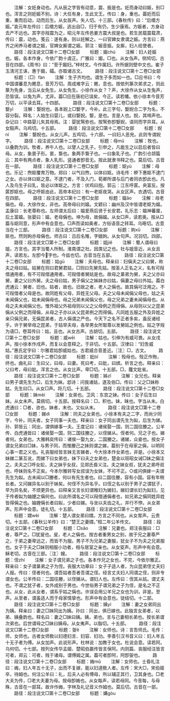 <!-- { "loadSidebar": true } -->
　　注解：女妊身动也。凡从辰之字皆有动意，震、振是也。妊而身动曰娠，别□也。浑言之则妊娠不别。诗：大任有身，生此文王。传曰：身，重也。葢妊而后重，重而后动，动而后生。从女辰声。失人切。十三部。《春秋传》曰：“后缗方娠。”哀元年左传曰：后缗方娠，逃出自□，归于有仍，生少康焉。方娠者，方身动去产不远也。其字亦叚震为之，昭元年左传邑姜方震大叔是也。若生民载震载肃，传曰：震，动也。笺云：遂有身。则以妊解之。一曰官婢女隶谓之娠。方言曰：燕齐之闲养马者谓之娠，官婢女厮谓之娠。郭注：娠音振。女厮，妇人给使者。
　　路径：段注说文□第十二卷□女部
　　标题：媰chú
　　注解：妇人妊娠也。娠，各本作身，今依广韵十虞正。广雅曰：媰，□也。从女刍声。侧鸠切。古音在四部。《周书》曰：“至于媰妇。”梓材文。今作属妇。许所据则壁中文也。崔子玉淸河王诔，惠于媰，孀。亦取诸古文。
　　路径：段注说文□第十二卷□女部
　　标题：（□）fàn
　　注解：生子齐均也。谓生子多而如一也。□应书曰：今中国谓蕃息为嬎息，音芳万切。周成难字云：嬎，息也。按依列篆次弟求之，则此篆为免身，当云从女免生。从女免生。小徐作从女？？声，大徐作从女从生兔声，恐皆误。以兔为声，尤非。葢□应在唐初已误矣，今正。读若幡。依小徐本今音芳万切，以平读去耳。十四部。
　　路径：段注说文□第十二卷□女部
　　标题：嫛yī
　　注解：嫛婗也。各本婗上□嫛字，今补。此三字句，嫛婗合二字为名，不容分裂。释名：人始生曰婴儿，或曰嫛婗。嫛，是也。言是人也。婗，其啼声也。杂记曰：中路婴儿失其母焉。注：婴犹鹥弥也。按鹥弥卽嫛婗，语同而字异耳。从女殹声。乌鸡切。十五部。
　　路径：段注说文□第十二卷□女部
　　标题：婗ní
　　注解：嫛婗也。从女儿声。五鸡切。十六部。一曰妇人恶皃。此则专谓婗字。
　　路径：段注说文□第十二卷□女部
　　标题：母mǔ
　　注解：牧也。以叠韵为训。牧者，养牛人也。以譬人之乳子。引申之，凡能生之以启后者皆曰母。从女，象褱子形。褱，袌也。象两手袌子也。一曰象乳子也。广韵引仓颉篇云：其中有两点者，象人乳形。竖通者卽音无。按此就隶书释之也。莫后切。古音在一部。
　　路径：段注说文□第十二卷□女部
　　标题：妪yù
　　注解：母也。乐记：煦妪覆育万物。郑曰：以气曰煦，以体曰妪。诗毛传：桺下惠妪不逮门之女。亦以体曰妪之意。不逮门者，不及入门，荀卿所谓与后门者同衣卽此也。凡人及鸟生子曰乳，皆必以体妪之。方言：伏鸡曰抱。郭云：江东呼蓲。央富反。按蓲卽妪也。母之呼妪由此，高帝本纪曰：有一老妪夜哭。从女区声。衣遇切。古音在四部。
　　路径：段注说文□第十二卷□女部
　　标题：媪ǎo
　　注解：母老偁也。母，大徐作女，非也。高帝母曰刘媪。文颖曰：幽州及汉中皆谓老妪为媪。孟康曰：长老尊称也。左师谓太后曰：媪爱燕后贤于长安君。礼乐志：媪神蕃厘，后土富媪。张晏曰：媪，老母偁也。坤为母，故偁媪。从女□声，读若奥。按从□葢与妪同意，形声中有会意也。□声而读如奥者，方俗语音之转耳。乌晧切。古意当在十三部。
　　路径：段注说文□第十二卷□女部
　　标题：姁xǔ
　　注解：妪也。然则姁亦母偁也。师古曰：吕后名雉，字娥姁。从女句声。况羽切。四部。
　　路径：段注说文□第十二卷□女部
　　标题：姐jiě
　　注解：蜀人谓母曰姐，方言也。其字当蜀人所制。淮南谓之社。因类记之也。社与姐音近。从女且声，读若左。左卽今字也。今兹也切。古音当在五部。
　　路径：段注说文□第十二卷□女部
　　标题：姑ɡū
　　注解：夫母也。释亲曰：妇偁夫之父曰舅，称夫之母曰姑。姑舅在则曰君舅君姑，□则曰先舅先姑。按圣人正名之义，名有可叚借通用者，有不可叚借通用者。可叚借者舅姑是也。故母之晜弟为舅，夫之父亦曰舅，妻之父曰外舅。夫之母曰姑，男子偁父之姊妹亦曰姑，偁妻之母曰外姑。葢白虎通云：舅者，旧也。姑者，故也。旧故之者，老人之偁也。故其偁可泛用之。不可叚借者父母是也。故同姓有父母，异姓无父母。夫之父母未闻偁父母也，姑之夫未闻偁父也，姑未闻偁母也。母之兄弟未闻偁父也，母之兄弟之妻未闻偁母也。从母之夫未闻偁父也。惟外祖父外祖母则以父之父母例之而得偁，从母则以父之昆弟偁从父例之而得偁，从母之子亦以从父昆弟例之而得偁。凡同姓五服之外及异姓之亲只偁兄弟，无偁昆弟者，古人偁谓之严也。今天下之名不正者多矣，盍反诸经乎。许于舅举母之昆弟，于姑举夫母，各举男女所冣尊以发舅姑之例也。姑之字叚为语□，卷耳传曰：姑，且也。从女古声。古胡切。五部。
　　路径：段注说文□第十二卷□女部
　　标题：威wēi
　　注解：姑也。引伸为有威可畏。从女戌声。按小徐本作戌声，而复以会意释之。于非切。十五部。汉律曰：“妇吿威姑。”惠氏定宇曰：尔雅君姑卽威姑也。古君威合音差近。〖注〗□，古文。
　　路径：段注说文□第十二卷□女部
　　标题：妣bǐ
　　注解：殁母也。殁正作歾，终也。曲礼曰：生曰父，曰母，曰妻。死曰考，曰妣，曰嫔。析言之也。释亲曰：父曰考，母曰妣。浑言之也。从女比声。卑□切。十五部。□，籒文妣省。
　　路径：段注说文□第十二卷□女部
　　标题：姊zǐ
　　注解：女兄也。释亲曰男子谓先生为□，后生为妹。邶诗：问我诸姑，遂及伯□。传曰：父之□妹称姑，先生曰□。从女□声。将几切。十五部。
　　路径：段注说文□第十二卷□女部
　　标题：妹mèi
　　注解：女弟也。卫风：东宫之妹。传曰：女子后生曰妹。从女未声。莫佩切。十五部。按释名曰：□，积也。妹，昧也。字当从未。白虎通曰：□者，咨也。妹者，末也。又似从末。
　　路径：段注说文□第十二卷□女部
　　标题：娣dì
　　注解：同夫之女弟也。小徐本有夫之二字，而尚少同字，今补。同夫者，女子同事一夫也。释亲曰：女子同出谓先生为姒，后生为娣。孙、郭皆云：同出，谓俱嫁事一夫。王度记曰：诸侯娶一国，则二国往媵之。公羊传、白虎通皆曰：诸侯娶一国，则二国往媵之，以侄娣从。侄者何。兄之子也。娣者何。女弟也。大雅韩奕传曰：诸侯一娶九女，二国媵之。诸娣，众妾也。按女子谓女兄弟曰□妹，与男子同，而惟媵己之妹则谓之娣，葢别于在母家之偁，以明同心事一君之义也。礼丧服经皆言妹无言娣者，今大徐本作女弟也，非是。小徐本又妹娣二篆互讹，而娣下曰女弟也，妹下曰夫之女弟也，楚金以班昭女诫□妹之偁注之。夫夫之□呼女妐，夫之妹乎女叔，见郑氏昏义注。夫之妹女叔，犹夫之弟呼叔也，呼妹则名不正矣。今本尔雅转写女叔误为女妹，不可不正。○或问俱嫁一夫谓先生为姒。古未闻以□媵者，何以有先生者也。曰二国往媵，容有小国。容有年稍长者。又问娣异名以别于妹矣。何侄不为异名乎。曰侄之名以别于男子之谓犹子，早为异名矣，不烦更异也。曰释亲又言长妇谓稚妇为娣妇，娣妇谓长妇为姒妇，见于传者姒为妯娌之偁何也。曰此所谓名之可以叚借通偁者也，如兄弟之偁同姓异姓皆得偁之也。妯娌偁长者曰姒，少者曰娣。与坐以夫齿之礼，并行不悖。从女弟声。形声中会意。徒礼切。十五部。
　　路径：段注说文□第十二卷□女部
　　标题：媦wèi
　　注解：楚人谓女弟曰媦。方言之不同也。从女胃声。云贵切。十五部。《春秋公羊传》曰：“楚王之妻媦。”桓二年公羊传文。
　　路径：段注说文□第十二卷□女部
　　标题：□sǎo
　　注解：兄妻也。郑注丧服曰：□者，尊严之。□犹叟也。叟，老人之偁也。按古者重男女之别，故于兄之妻尊严之，于弟之妻卑远之，而皆不为服。男子不为兄弟之妻服，犹女子不为夫之兄弟服也。女子于夫之□妹则相服小功者，相与居室之亲也。从女叜声。形声中有会意。稣老切。古音在三部。〖注〗嫂。
　　路径：段注说文□第十二卷□女部
　　标题：侄zhí
　　注解：女子谓兄弟之子也。各本作兄之女也，不完，今依尔雅正。释亲曰：女子谓晜弟之子为侄。丧服大功章曰：女子子适人者，为众昆弟侄丈夫妇人报。传曰：侄者何也。谓吾姑者吾者吾谓之侄。经言丈夫妇人同谓之侄，则非专谓女也。公羊传曰：二国往媵，以侄娣从。谓妇人也。左传曰：侄其从姑。谓丈夫也。不谓之犹子者，女外成别于男也。今世俗男子谓兄弟之子为侄，是名之不正也。从女，此从女者，谓系乎姑之偁也。许误会用公羊兄之女也为训，非是。至声。从至者，谓虽适人而于母家情挚也。形声中有会意也。徒结切。十二部。
　　路径：段注说文□第十二卷□女部
　　标题：姨yí
　　注解：妻之女弟同出为姨。释亲曰：妻之□妹同出为姨。孙曰：同出，俱已嫁也。此独言女弟者，以弟、姨叠韵也。释名曰：妻之□妹曰姨。姨，弟也。言与己妻相长弟也。按长弟谓次弟也。后世谓母之□妹曰姨母。从女夷声。以脂切。十五部。
　　路径：段注说文□第十二卷□女部
　　标题：妿ē
　　注解：女师也。诗：言吿师氏。毛传：师，女师也。古者女师敎以妇德妇言、妇容、妇功。李善引汉书音义曰：妇人年五十无子者为傅。从女加声。此说形声。杜林说：加教于女也。杜说会意。读若阿。乌何切。十七部。按列女传华孟姬、楚昭伯嬴传皆言保阿。内则篇、丧服经注皆言可者，郑云：可者，贱于诸母。谓傅姆之属。葢可者卽阿，阿卽妿也。
　　路径：段注说文□第十二卷□女部
　　标题：娒mǔ
　　注解：女师也。士昏礼注曰：娒，妇人年五十无子，出而不复嫁，能以妇道敎人者。左传：宋大□，宋伯姬卒，待姆也。何注公羊曰：礼，后夫人必有傅母，所以辅正其行，卫其身也。□老大夫为传，□老大夫妻为母。按母卽娒也。从女每声，读若母同。今音每，与母殊，古音在一部耳。故许作娒，字林及礼记音义作姆也。莫后切。古音在一部。
　　路径：段注说文□第十二卷□女部
　　标题：媾ɡòu
